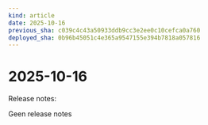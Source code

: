 ```yaml
---
kind: article
date: 2025-10-16
previous_sha: c039c4c43a50933ddb9cc3e2ee0c10cefca0a760
deployed_sha: 0b96b45051c4e365a9547155e394b7818a057816
---
```


# 2025-10-16

Release notes:

Geen release notes
